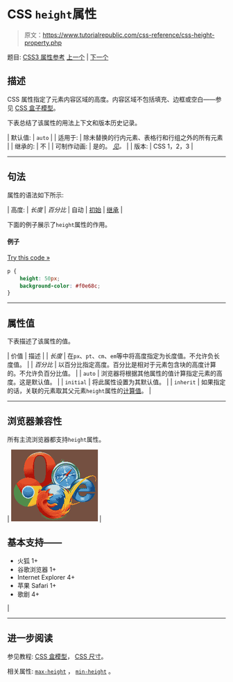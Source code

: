 # CSS `height`属性

> 原文：<https://www.tutorialrepublic.com/css-reference/css-height-property.php>

题目: [CSS3 属性参考](css3-properties.php) [上一个](css-font-weight-property.php) | [下一个](css3-justify-content-property.php)

## 描述

CSS 属性指定了元素内容区域的高度。内容区域不包括填充、边框或空白——参见 [CSS 盒子模型](../css-tutorial/css-box-model.php)。

下表总结了该属性的用法上下文和版本历史记录。

| 默认值: | `auto` |
| 适用于: | 除未替换的行内元素、表格行和行组之外的所有元素 |
| 继承的: | 不 |
| 可制作动画: | 是的。 [*见*](css-animatable-properties.php)*。* |
| 版本: | CSS 1，2，3 |

* * *

## 句法

属性的语法如下所示:

| 高度: | *长度* &#124; *百分比* &#124; 自动 &#124; [初始](../definitions.php#initial) &#124; [继承](../definitions.php#inherit) |

下面的例子展示了`height`属性的作用。

#### 例子

[Try this code »](../codelab.php?topic=css&file=height-property "Try this code using online Editor")

```css
p {
    height: 50px;
    background-color: #f0e68c;
}
```

* * *

## 属性值

下表描述了该属性的值。

| 价值 | 描述 |
| *长度* | 在`px`、`pt`、`cm`、`em`等中将高度指定为长度值。不允许负长度值。 |
| *百分比* | 以百分比指定高度。百分比是相对于元素包含块的高度计算的。不允许负百分比值。 |
| `auto` | 浏览器将根据其他属性的值计算指定元素的高度。这是默认值。 |
| `initial` | 将此属性设置为其默认值。 |
| `inherit` | 如果指定的话，关联的元素取其父元素`height`属性的[计算值](../definitions.php#computed-value)。 |

* * *

## 浏览器兼容性

所有主流浏览器都支持`height`属性。

| ![Browsers Icon](img/e9331123c77668c1832e541c2fca1002.png) | 

## 基本支持——

*   火狐 1+
*   谷歌浏览器 1+
*   Internet Explorer 4+
*   苹果 Safari 1+
*   歌剧 4+

 |

* * *

## 进一步阅读

参见教程: [CSS 盒模型](../css-tutorial/css-box-model.php)， [CSS 尺寸](../css-tutorial/css-dimension.php)。

相关属性: [`max-height`](css-max-height-property.php) ， [`min-height`](css-min-height-property.php) 。